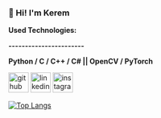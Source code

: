 ### 👋 Hi! I'm Kerem



**Used Technologies:**

**-----------------------**

**Python / C / C++ / C# || OpenCV / PyTorch**



[<img src='https://cdn.jsdelivr.net/npm/simple-icons@3.0.1/icons/github.svg' alt='github' height='40'>](https://github.com/keremababeyy)  [<img src='https://cdn.jsdelivr.net/npm/simple-icons@3.0.1/icons/linkedin.svg' alt='linkedin' height='40'>](https://www.linkedin.com/in/kerem-ababey-988b25259)  [<img src='https://cdn.jsdelivr.net/npm/simple-icons@3.0.1/icons/instagram.svg' alt='instagram' height='40'>](https://www.instagram.com/abykerem/)  

[![Top Langs](https://github-readme-stats.vercel.app/api/top-langs/?username=keremababeyy)](https://github.com/anuraghazra/github-readme-stats)

